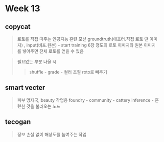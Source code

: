 Week 13
=============

copycat
-------------
> 로토를 직접 따주는 인공지능 훈련 모션
> groundtruth(애프터.직접 로토 딴 이미지) , input(비포.원본) - start training
> 6장 정도의 로토 이미지와 원본 이미지를 넣어주면 전체 로토를 얻을 수 있음 
 
> 필요없는 부분 나올 시
>> shuffle - grade - 컬러 조절
>> roto로 빼주기



smart vecter
-------------
> 피부 멍자국, beauty 작업용
> foundry - community - cattery
> inference - 훈련한 것을 불러오는 노드

tecogan
-------------
> 정보 손실 없이 해상도를 높여주는 작업
> 
